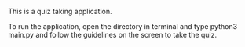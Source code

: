 This is a quiz taking application.

To run the application, open the directory in terminal and type
    python3 main.py
and follow the guidelines on the screen to take the quiz.
